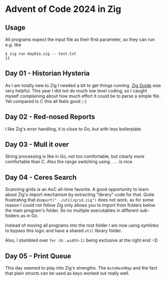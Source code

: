 # Advent of Code 2024 in Zig

## Usage

All programs expect the input file as their first parameter, so they can run e.g. like

```
$ zig run day01a.zig -- test.txt
11
```

## Day 01 - Historian Hysteria

As I am totally new to Zig I needed a bit to get things running. [Zig Guide](https://zig.guide/) was
very helpful. This year I did not do much low level coding, so I caught myself complaining about how
much effort it could be to parse a simple file. Yet compared to C this all feels good ;-)

## Day 02 - Red-nosed Reports

I like Zig's error handling, it is close to Go, but with less boilerplate.

## Day 03 - Mull it over

String processing is like in Go, not too comfortable, but clearly more comfortable than C. Also
the range switching using `...` is nice.

## Day 04 - Ceres Search

Scanning grids is an AoC all-time favorite. A good opportunity to learn about Zig's import mechanism by
extracting "library" code for that. Quite frustrating that `@import("../util/grid.zig")` does not work,
as for some reason I could not follow Zig only allows you to import from folders below the main program's
folder. So no multiple executables in different sub-folders as in Go.

Instead of moving all programs into the root folder I am now using symlinks to bypass this logic and have
a shared `util` library folder.

Also, I stumbled over `for (0..width-1)` being exclusive at the right end :-D

## Day 05 - Print Queue

This day seemed to play into Zig's strengths. The `AutoHashMap` and the fact that plain structs
can be used as keys worked out really well.